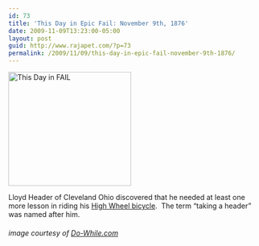 ```yaml
---
id: 73
title: 'This Day in Epic Fail: November 9th, 1876'
date: 2009-11-09T13:23:00-05:00
layout: post
guid: http://www.rajapet.com/?p=73
permalink: /2009/11/09/this-day-in-epic-fail-november-9th-1876/
---
```

[<img loading="lazy" title="This Day in FAIL" border="0" alt="This Day in FAIL" src="https://i1.wp.com/lh6.ggpht.com/_natoSxTaPFU/SvgX0veb2BI/AAAAAAAAAXk/gNxr7HoOAds/This%20Day%20in%20FAIL_thumb.png?resize=244%2C226" width="244" height="226"   />](https://i0.wp.com/lh5.ggpht.com/_natoSxTaPFU/SvgX0Kzgu6I/AAAAAAAAAXg/Qbqvb7ny69Q/s1600-h/This%20Day%20in%20FAIL%5B2%5D.png) 

Lloyd Header of Cleveland Ohio discovered that he needed at least one more lesson in riding his [High Wheel bicycle](http://en.wikipedia.org/wiki/Penny-farthing).  The term “taking a header” was named after him.

###### image courtesy of [Do-While.com](http://do-while.com/)